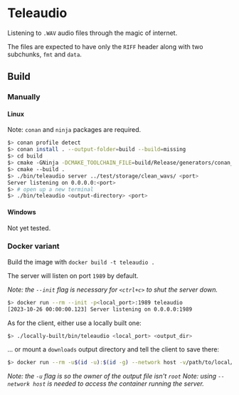 # Teleaudio

Listening to `.WAV` audio files through the magic of internet.

The files are expected to have only the `RIFF` header along with two subchunks, `fmt` and `data`.

## Build

### Manually

#### Linux

Note: `conan` and `ninja` packages are required.

```bash
$> conan profile detect
$> conan install . --output-folder=build --build=missing
$> cd build
$> cmake -GNinja -DCMAKE_TOOLCHAIN_FILE=build/Release/generators/conan_toolchain.cmake -DCMAKE_BUILD_TYPE=Release ../
$> cmake --build .
$> ./bin/teleaudio server ../test/storage/clean_wavs/ <port>
Server listening on 0.0.0.0:<port>
$> # open up a new terminal
$> ./bin/teleaudio <output-directory> <port>
```

#### Windows

Not yet tested.

### Docker variant

Build the image with `docker build -t teleaudio .`

The server will listen on port `1989` by default.

*Note: the `--init` flag is necessary for `<ctrl+c>` to shut the server down.*

```bash
$> docker run --rm --init -p<local_port>:1989 teleaudio
[2023-10-26 00:00:00.123] Server listening on 0.0.0.0:1989
```

As for the client, either use a locally built one:
```bash
$> ./locally-built/bin/teleaudio <local_port> <output_dir>
```

... or mount a `downloads` output directory and tell the client to save there:
```bash
$> docker run --rm -u$(id -u):$(id -g) --network host -v/path/to/local/folder:/output teleaudio <local_port_from_above> /output
```

*Note: the `-u` flag is so the owner of the output file isn't `root`*
*Note: using `--network host` is needed to access the container running the server.*
